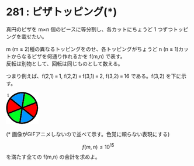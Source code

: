 # 281 : ピザトッピング(\*)

真円のピザを m×n 個のピースに等分割し、各カットにちょうど 1 つずつトッピングを載せたい。

m (m ≥ 2)種の異なるトッピングをのせ、各トッピングがちょうど n (n ≥ 1)カットからなるピザを何通り作れるかを f(m,n) で表す。\
反転は別物として、回転は同じものとして数える。

つまり例えば、f(2,1) = 1, f(2,2) = f(3,1) = 2, f(3,2) = 16 である。f(3,2) を下に示す。

![](<../../.gitbook/assets/image (20).png>)

(\* 画像がGIFアニメしないので並べて示す。色覚に頼らない表現にする)

$$f(m,n) \leq 10^{15}$$を満たす全ての f(m,n) の合計を求めよ。
